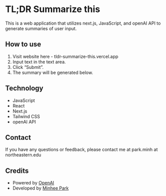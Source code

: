 # TL;DR Summarize this

This is a web application that utilizes next.js, JavaScript, and openAI API to generate summaries of user input.

## How to use

1. Visit website here - tldr-summarize-this.vercel.app
2. Input text in the text area.
3. Click “Submit”.
4. The summary will be generated below.

## Technology

- JavaScript
- React
- Next.js
- Tailwind CSS
- openAI API

## Contact

If you have any questions or feedback, please contact me at park.minh at northeastern.edu

## Credits

- Powered by [OpenAI](https://openai.com/)
- Developed by [Minhee Park](https://github.com/erinmhpark)
